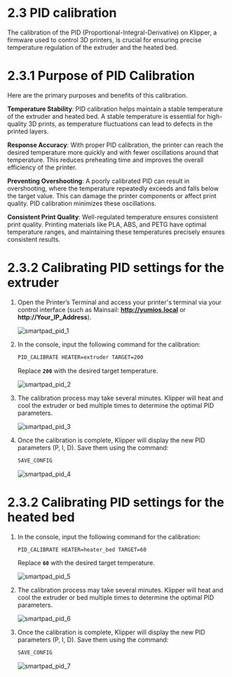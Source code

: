 # 2.3 PID calibration

The calibration of the PID (Proportional-Integral-Derivative) on Klipper, a firmware used to control 3D printers, is crucial for ensuring precise temperature regulation of the extruder and the heated bed. 

# 2.3.1 Purpose of PID Calibration

Here are the primary purposes and benefits of this calibration.

**Temperature Stability**:
   PID calibration helps maintain a stable temperature of the extruder and heated bed. A stable temperature is essential for high-quality 3D prints, as temperature fluctuations can lead to defects in the printed layers.

**Response Accuracy**:
   With proper PID calibration, the printer can reach the desired temperature more quickly and with fewer oscillations around that temperature. This reduces preheating time and improves the overall efficiency of the printer.

**Preventing Overshooting**:
   A poorly calibrated PID can result in overshooting, where the temperature repeatedly exceeds and falls below the target value. This can damage the printer components or affect print quality. PID calibration minimizes these oscillations.

**Consistent Print Quality**:
   Well-regulated temperature ensures consistent print quality. Printing materials like PLA, ABS, and PETG have optimal temperature ranges, and maintaining these temperatures precisely ensures consistent results.



# 2.3.2 Calibrating PID settings for the extruder

1. Open the Printer’s Terminal and access your printer's terminal via your control interface (such as Mainsail: **http://yumios.local** or **http://Your_IP_Address**).

   ![smartpad_pid_1](../img/KlipperSmartPad/PID_calibration/smartpad_pid_1.png)
   
2. In the console, input the following command for the calibration:

     ```sh
     PID_CALIBRATE HEATER=extruder TARGET=200
     ```
     Replace **`200`** with the desired target temperature.

     ![smartpad_pid_2](../img/KlipperSmartPad/PID_calibration/smartpad_pid_2.png)

3. The calibration process may take several minutes. Klipper will heat and cool the extruder or bed multiple times to determine the optimal PID parameters.

   ![smartpad_pid_3](../img/KlipperSmartPad/PID_calibration/smartpad_pid_3.png)

4. Once the calibration is complete, Klipper will display the new PID parameters (P, I, D). Save them using the command:

     ```sh
     SAVE_CONFIG
     ```

     ![smartpad_pid_4](../img/KlipperSmartPad/PID_calibration/smartpad_pid_4.png)

# 2.3.2 Calibrating PID settings for the heated bed

1. In the console, input the following command for the calibration:

     ```sh
     PID_CALIBRATE HEATER=heater_bed TARGET=60
     ```
     Replace **`60`** with the desired target temperature.

     ![smartpad_pid_5](../img/KlipperSmartPad/PID_calibration/smartpad_pid_5.png)

2. The calibration process may take several minutes. Klipper will heat and cool the extruder or bed multiple times to determine the optimal PID parameters.

   ![smartpad_pid_6](../img/KlipperSmartPad/PID_calibration/smartpad_pid_6.png)

3. Once the calibration is complete, Klipper will display the new PID parameters (P, I, D). Save them using the command:

     ```sh
     SAVE_CONFIG
     ```

    ![smartpad_pid_7](../img/KlipperSmartPad/PID_calibration/smartpad_pid_4.png)

